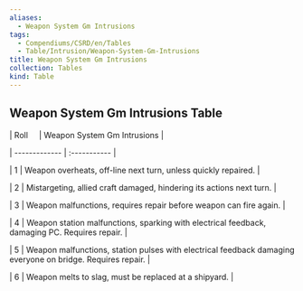 ```yaml
---
aliases:
  - Weapon System Gm Intrusions
tags:
  - Compendiums/CSRD/en/Tables
  - Table/Intrusion/Weapon-System-Gm-Intrusions
title: Weapon System Gm Intrusions
collection: Tables
kind: Table
---
```

## Weapon System Gm Intrusions Table  
|  Roll &nbsp; &nbsp; | Weapon System Gm Intrusions  |  
| ------------- | :----------- |  
| 1 | Weapon overheats, off-line next turn, unless quickly repaired. |  
| 2 | Mistargeting, allied craft damaged, hindering its actions next turn. |  
| 3 | Weapon malfunctions, requires repair before weapon can fire again. |  
| 4 | Weapon station malfunctions, sparking with electrical feedback, damaging PC. Requires repair. |  
| 5 | Weapon malfunctions, station pulses with electrical feedback damaging everyone on bridge. Requires repair. |  
| 6 | Weapon melts to slag, must be replaced at a shipyard. |